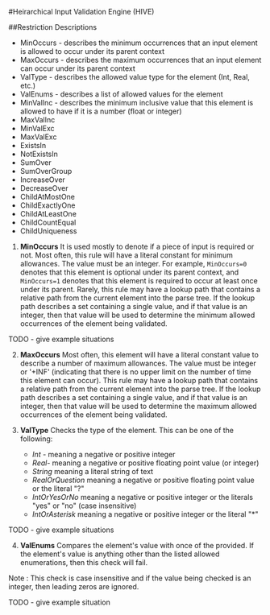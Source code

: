#Heirarchical Input Validation Engine (HIVE) 

##Restriction Descriptions


* MinOccurs - describes the minimum occurrences that an input element is allowed to occur under its parent context
* MaxOccurs - describes the maximum occurrences that an input element can occur under its parent context
* ValType - describes the allowed value type for the element (Int, Real, etc.)
* ValEnums - describes a list of allowed values for the element 
* MinValInc - describes the minimum inclusive value that this element is allowed to have if it is a number (float or integer)
* MaxValInc 
* MinValExc 
* MaxValExc 
* ExistsIn 
* NotExistsIn 
* SumOver 
* SumOverGroup 
* IncreaseOver 
* DecreaseOver 
* ChildAtMostOne 
* ChildExactlyOne 
* ChildAtLeastOne 
* ChildCountEqual 
* ChildUniqueness 
 

1. __MinOccurs__ It is used mostly to denote if a piece of input is required or not. Most often, this rule will have a literal constant for minimum allowances.  The value must be an integer. For example, `MinOccurs=0` denotes that this element is optional under its parent context, and `MinOccurs=1` denotes that this element is required to occur at least once under its parent. Rarely, this rule may have a lookup path that contains a relative path from the current element into the parse tree.  If the lookup path describes a set containing a single value, and if that value is an integer, then that value will be used to determine the minimum allowed occurrences of the element being validated.

TODO - give example situations
 

2. __MaxOccurs__ Most often, this element will have a literal constant value to describe a  number of maximum allowances.  The value  must be integer or '+INF' (indicating that there is no upper limit on the number of time this element can occur). This rule may have a  lookup path that contains a relative path from the current element into the parse tree.  If the lookup path describes a set containing a single value, and if that value is an integer, then that value will be used to determine the maximum allowed occurrences of the element being validated.

 

3. __ValType__  Checks the type of the element. This can be one of the following: 
	* _Int_ - meaning a negative or positive integer
	* _Real_- meaning a negative or positive floating point value (or integer)
	* _String_ meaning a literal string of text
	* _RealOrQuestion_ meaning a negative or positive floating point value or the literal "?"
	* _IntOrYesOrNo_ meaning a negative or positive integer or the literals "yes" or "no" (case insensitive)
	* _IntOrAsterisk_ meaning a negative or positive integer or the literal "*"


 TODO - give example situations 

4. __ValEnums__ Compares the element's value with once of the provided. If the element's value is anything other than the listed allowed enumerations, then this check will fail.  
 
 Note : This check is case insensitive and if the value being checked is an integer, then leading zeros are ignored.

TODO - give example situation
